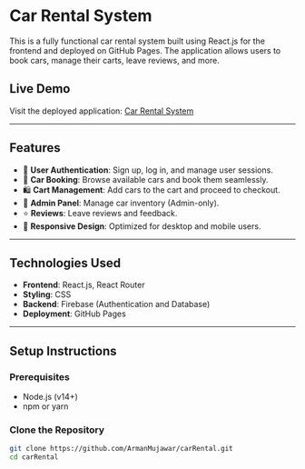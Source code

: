 # Car Rental System

This is a fully functional car rental system built using React.js for the frontend and deployed on GitHub Pages. The application allows users to book cars, manage their carts, leave reviews, and more. 

## **Live Demo**
Visit the deployed application: [Car Rental System](https://ArmanMujawar.github.io/carRental)

---

## **Features**
- 🚗 **User Authentication**: Sign up, log in, and manage user sessions.
- 🛒 **Car Booking**: Browse available cars and book them seamlessly.
- 🛍️ **Cart Management**: Add cars to the cart and proceed to checkout.
- 📝 **Admin Panel**: Manage car inventory (Admin-only).
- ⭐ **Reviews**: Leave reviews and feedback.
- 📜 **Responsive Design**: Optimized for desktop and mobile users.

---

## **Technologies Used**
- **Frontend**: React.js, React Router
- **Styling**: CSS
- **Backend**: Firebase (Authentication and Database)
- **Deployment**: GitHub Pages

---

## **Setup Instructions**

### Prerequisites
- Node.js (v14+)
- npm or yarn

### Clone the Repository
```bash
git clone https://github.com/ArmanMujawar/carRental.git
cd carRental
